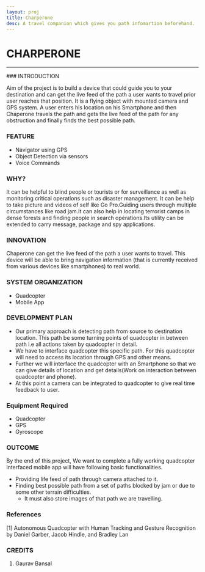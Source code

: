 ```yaml
---
layout: proj
title: Charperone
desc: A travel companion which gives you path infomartion beforehand.
---
```


# CHARPERONE

<hr>
### INTRODUCTION

Aim of the project is to build a device that could guide you to your destination and can get the live feed of the path a user wants to travel prior user reaches that position. It is a flying object with mounted camera and GPS system. A user enters his location on his Smartphone and then Chaperone travels the path and gets the live feed of the path for any obstruction and finally finds the best possible path.

### FEATURE
* Navigator using GPS
* Object Detection via sensors
* Voice Commands

### WHY?

It can be helpful to blind people or tourists or for surveillance as well as monitoring critical operations such as disaster management. It can be help to take picture and videos of self like Go Pro.Guiding users through multiple circumstances like road jam.It can also help in locating terrorist camps in dense forests and finding people in search operations.Its utility can be extended to carry message, package and spy applications.

### INNOVATION

Chaperone can get the live feed of the path a user wants to travel. This device will be able to bring navigation information (that is currently received from various devices like smartphones) to real world.

### SYSTEM ORGANIZATION

* Quadcopter
* Mobile App

### DEVELOPMENT PLAN

* Our primary approach is detecting path from source to destination location. This path be some turning points of quadcopter in between path i.e all actions taken by quadcopter in detail.
* We have to interface quadcopter this specific path. For this quadcopter will need to access its location through GPS and other means.
* Further we will interface the quadcopter with an Smartphone so that we can give details of location and get details(Work on interaction between quadcopter and phone).
* At this point a camera can be integrated to quadcopter to give real time feedback to user.

### Equipment Required

* Quadcopter
* GPS
* Gyroscope

### OUTCOME

By the end of this project, We want to complete a fully working quadcopter interfaced mobile app will have following basic functionalities.

* Providing life feed of path through camera attached to it.
* Finding best possible path from a set of paths blocked by jam or due to some other terrain difficulties.
    * It must also store images of that path we are travelling.

### References

[1] Autonomous Quadcopter with Human Tracking and Gesture Recognition by Daniel Garber, Jacob Hindle, and Bradley Lan

### CREDITS

1. Gaurav Bansal